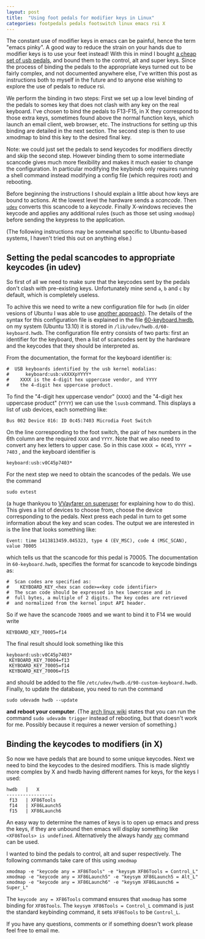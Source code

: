 ```yaml
---
layout: post
title:  "Using foot pedals for modifier keys in Linux"
categories: footpedals pedals footswitch linux emacs rsi X
---
```


The constant use of modifier keys in emacs can be painful, hence the term "emacs pinky".
A good way to reduce the strain on your hands due to modifier keys is to use your feet instead!
With this in mind I bought [a cheap set of usb pedals](http://www.amazon.co.uk/Control-Keyboard-Action-Switch-Pedal/dp/B009SXE3BW/ref=sr_1_88?ie=UTF8&qid=1413818338&sr=8-88&keywords=foot+pedals), and bound them to the control, alt and super keys.
Since the process of binding the pedals to the appropriate keys turned out to be fairly complex, and not documented anywhere else, I've written this post as instructions both to myself in the future and to anyone else wishing to explore the use of pedals to reduce rsi. 

We perform the binding in two steps:
First we set up a low level binding of the pedals to somes key that does not clash with any key on the real keyboard.
I've chosen to bind the pedals to F13-F15, in X they correspond to those extra keys, sometimes found above the normal function keys, which launch an email client, web browser, etc.
The instructions for setting up this binding are detailed in the next section.
The second step is then to use xmodmap to bind this key to the desired final key.

Note: we could just set the pedals to send keycodes for modifiers directly and skip the second step. 
However binding them to some intermediate scancode gives much more flexibility and makes it much easier to change the configuration.
In particular modifying the keybinds only requires running a shell command instead modifying a config file (which requires root) and rebooting.

Before beginning the instructions I should explain a little about how keys are bound to actions. At the lowest level the hardware sends a _scancode_. Then [`udev`](http://en.wikipedia.org/wiki/Udev) converts this scancode to a _keycode_. Finally X-windows recieves the keycode and applies any additional rules (such as those set using `xmodmap`) before sending the keypress to the application.

(The following instructions may be somewhat specific to Ubuntu-based systems, I haven't tried this out on anything else.)

Setting the pedal scancodes to appropriate keycodes (in udev)
---------

So first of all we need to make sure that the keycodes sent by the pedals don't clash with pre-existing keys. Unfortunately mine send `a`, `b` and `c` by default, which is completely useless.

To achive this we need to write a new configuration file for `hwdb` (in older vesions of Ubuntu I was able to use [another approach](http://h6o6.com/2013/03/configure-a-usb-foot-pedal-on-linux/)). The details of the syntax for this configuration file is explained in the file [60-keyboard.hwdb](http://cgit.freedesktop.org/systemd/systemd/tree/hwdb/60-keyboard.hwdb), on my system (Ubuntu 13.10) it is stored in `/lib/udev/hwdb.d/60-keyboard.hwdb`.
The configuration file entry consists of two parts: first an identifier for the keyboard, then a list of scancodes sent by the hardware and the keycodes that they should be interpreted as.

From the documentation, the format for the keyboard identifier is:

    #  USB keyboards identified by the usb kernel modalias:
    #      keyboard:usb:vXXXXpYYYY*
    #    XXXX is the 4-digit hex uppercase vendor, and YYYY
    #    the 4-digit hex uppercase product.

To find the "4-digit hex uppercase vendor" (`XXXX`) and the "4-digit hex uppercase product" (`YYYY`) we can use the `lsusb` command. This displays a list of usb devices, each something like:

    Bus 002 Device 016: ID 0c45:7403 Microdia Foot Switch

On the line corresponding to the foot switch, the pair of hex numbers in the 6th column are the required `XXXX` and `YYYY`. Note that we also need to convert any hex letters to upper case. So in this case `XXXX = 0C45`, `YYYY = 7403` , and the keyboard identifier is

    keyboard:usb:v0C45p7403*
    
    
For the next step we need to obtain the scancodes of the pedals. We use the command

    sudo evtest
    
(a huge thankyou to [VVayfarer on superuser](http://superuser.com/questions/759752/get-keyboard-scancodes-in-recent-versions-of-linux/) for explaining how to do this).
This gives a list of devices to choose from, choose the device corresponding to the pedals. Next press each pedal in turn to get some information about the key and scan codes.
The output we are interested in is the line that looks something like:

    Event: time 1413813459.045323, type 4 (EV_MSC), code 4 (MSC_SCAN), value 70005

which tells us that the scancode for this pedal is 70005.
The documentation in `60-keyboard.hwdb`, specifies the format for scancode to keycode bindings as:

    #  Scan codes are specified as:
    #    KEYBOARD_KEY_<hex scan code>=<key code identifier>
    #  The scan code should be expressed in hex lowercase and in
    #  full bytes, a multiple of 2 digits. The key codes are retrieved
    #  and normalized from the kernel input API header.

So if we have the scancode `70005` and we want to bind it to F14 we would write

    KEYBOARD_KEY_70005=f14


The final result should look something like this

    keyboard:usb:v0C45p7403*
     KEYBOARD_KEY_70004=f13
     KEYBOARD_KEY_70005=f14
     KEYBOARD_KEY_70006=f15

and should be added to the file `/etc/udev/hwdb.d/90-custom-keyboard.hwdb`. Finally, to update the database, you need to run the command

    sudo udevadm hwdb --update
    
**and reboot your computer**. (The [arch linux wiki](https://wiki.archlinux.org/index.php/Map_scancodes_to_keycodes) states that you can run the command `sudo udevadm trigger` instead of rebooting, but that doesn't work for me. Possibly because it requires a newer version of something.)


Binding the keycodes to modifiers (in X)
-------

So now we have pedals that are bound to some unique keycodes. Next we need to bind the keycodes to the desired modifiers. This is made slightly more complex by X and hwdb having different names for keys, for the keys I used:

    hwdb   |   X
    -----------------
     f13   | XF86Tools
     f14   | XF86Launch5
     f15   | XF86Launch6
    
An easy way to determine the names of keys is to open up emacs and press the keys, if they are unbound then emacs will display something like `<XF86Tools> is undefined`. Alternatively the always handy [`xev`](http://www.xfree86.org/4.0/xev.1.html) command can be used.
    
    
I wanted to bind the pedals to control, alt and super respectively. The following commands take care of this using `xmodmap`

    xmodmap -e "keycode any = XF86Tools" -e "keysym XF86Tools = Control_L"
    xmodmap -e "keycode any = XF86Launch5" -e "keysym XF86Launch5 = Alt_L"
    xmodmap -e "keycode any = XF86Launch6" -e "keysym XF86Launch6 = Super_L"

The `keycode any = XF86Tools` command ensures that `xmodmap` has some binding for `XF86Tools`.
The `keysym XF86Tools = Control_L` command is just the standard keybinding command, it sets `XF86Tools` to be `Control_L`.




If you have any questions, comments or if something doesn't work please feel free to email me.
